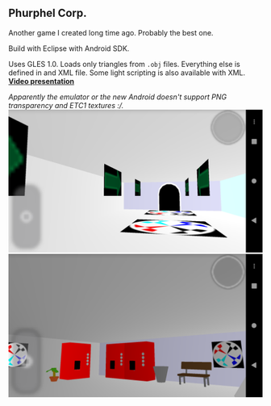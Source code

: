 ## Phurphel Corp.

Another game I created long time ago. Probably the best one.

Build with Eclipse with Android SDK.

Uses GLES 1.0. Loads only triangles from `.obj` files. Everything else is defined in and XML file.
Some light scripting is also available with XML.
[**Video presentation**](https://www.dropbox.com/s/gkse31fi43lw78b/device-2020-07-28-162452.mp4?dl=0)

*Apparently the emulator or the new Android doesn't support PNG transparency and ETC1 textures :/.*
![Screenshot](/phurphel1.png)
![Screenshot](/phurphel2.png)
